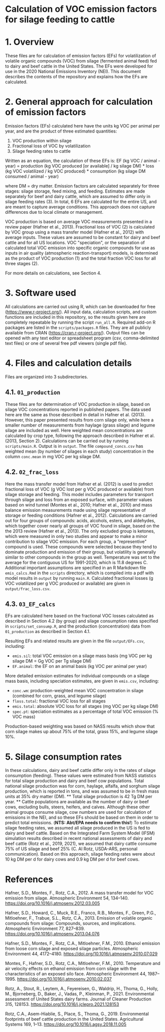 # Calculation of VOC emission factors for silage feeding to cattle

# 1. Overview
These files are for calculation of emission factors (EFs) for volatilization of volatile organic compounds (VOC) from silage (fermented animal feed) fed to dairy and beef cattle in the United States.
The EFs were developed for use in the 2020 National Emissions Inventory (NEI). 
This document describes the contents of the repository and explains how the EFs are calculated.

# 2. General approach for calculation of emission factors
Emission factors (EFs) calculated here have the units kg VOC per animal per year, and are the product of three estimated quantities:
1. VOC production within silage
2. Fractional loss of VOC by volatilization
3. Silage feeding rates to cattle

Written as an equation, the calculation of these EFs is:
EF (kg VOC / animal - year) = 
  production (kg VOC produced [or available] / kg silage DM) * 
  loss (kg VOC volatilized / kg VOC produced) *
  consumption (kg silage DM consumed / animal - year)

where DM = dry matter.
Emission factors are calculated separately for three stages: silage storage, feed mixing, and feeding.
Estimates are made separately for beef and dairy cattle, which are assumed to differ only in silage feeding rates (3).
In total, 6 EFs are calculated for the entire US, and are meant to capture average conditions.
This approach does not capture differences due to local climate or management.

VOC production is based on average VOC measurements presented in a review paper (Hafner et al., 2013).
Fractional loss of VOC (2) is calculated by VOC group using a mass transfer model (Hafner et al., 2012) with average inputs.
These values are assumed to be constant for dairy and beef cattle and for all US locations.
VOC "speciation", or the separation of calculated total VOC emission into specific organic compounds for use as inputs in air quality (atmospheric reaction-transport) models, is determined as the product of VOC production (1) and the total fraction VOC loss for all three stages (2).

For more details on calculations, see Section 4.

# 3. Software used
All calculations are carried out using R, which can be downloaded for free (https://www.r-project.org/).
All input data, calculation scripts, and custom functions are included in this repository, so the results given here are completely repeatable by running the script `run_all.R`.
Required add-on R packages are listed in the `scripts/packages.R` files.
They are all publicly available from CRAN (https://cran.r-project.org/).
Output files can be opened with any text editor or spreadsheet program (csv, comma-delimited text files) or one of several free pdf viewers (single pdf file).

# 4. Files and calculation details
Files are organized into 3 subdirectories.

## 4.1. `01_production`
These files are for determination of VOC production in silage, based on silage VOC concentrations reported in published papers. 
The data used here are the same as those described in detail in Hafner et al. (2013).
However, this paper presented results from corn silage only, while here a smaller number of measurements from haylage (grass silage) and legume silage are included as well.
Here weighted mean concentrations are calculated by crop type, following the approach described in Hafner et al. (2013, Section 2).
Calculations can be carried out by running `scripts/main.R`.
Output is in `output`.
The file `compound_concs.csv` has weighted mean (by number of silages in each study) concentration in the column `conc.mean` in mg VOC per kg silage DM.

## 4.2. `02_frac_loss`
Here the mass transfer model from Hafner et al. (2012) is used to predict fractional loss of VOC (g VOC lost per g VOC produced or available) from silage storage and feeding.
This model includes parameters for transport through silage and loss from an exposed surface, with parameter values based on wind tunnel (Montes et al., 2010; Hafner et al., 2010) and mass balance emission measurements made using silage representative of storage or feeding conditions (Hafner et al., 2012).
Calculations are carried out for four groups of compounds: acids, alcohols, esters, and aldehydes, which together cover nearly all groups of VOC found in silage, based on the the 2013 review (Hafner et al., 2013).
The only excluded group is ketones, which were measured in only two studies and appear to make a minor contribution to silage VOC emission.
For each group, a "representive" compound is used.
These compounds were selected because they tend to dominate production and emission of their group, but volatility is generally similar to other compounds in the group as well.
Temperature was set to the average for the contiguous US for 1991-2020, which is 11.8 degrees C.
Additional important assumptions are specified in an R Markdown file `emis_calcs.Rmd` in the `scripts` directory, which is compiled into a pdf with model results in `output` by running `main.R`.
Calculated fractional losses (g VOC volatilized per g VOC produced or available) are given in `output/frac_loss.csv`.

## 4.3. `03_EF_calcs`
EFs are calculated here based on the fractional VOC losses calculated as described in Section 4.2 (by group) and silage consumption rates specified in `scripts/set_consump.R`, and the production (concentration) data from `01_production` as described in Section 4.1.

Resulting EFs and related results are given in the file `output/EFs.csv`, including:
* `emis.sil`: total VOC emission on a silage mass basis (mg VOC per kg silage DM = Gg VOC per Tg silage DM)
* `EF.animal`: the EF on an animal basis (kg VOC per animal per year)

More detailed emission estimates for individual compounds on a silage mass basis, including speciation estimates, are given in `emis.csv`, including:
* `conc.wm`: production-weighted mean VOC concentration in silage (combined for corn, grass, and legume silage)
* `floss.total`: fractional VOC loss for all stages
* `emis.total`: absolute VOC loss for all stages (mg VOC per kg silage DM)
* `spec.pt`: speciation estimates as a percentage of total VOC emission (% VOC mass)

Production-based weighting was based on NASS results which show that corn silage makes up about 75% of the total, grass 15%, and legume silage 10%.

# 5. Silage consumption rates
In these calculations, dairy and beef cattle differ only in the rates of silage consumption (feeding).
These values were estimated from NASS statistics for total silage production and dairy and beef cow populations.
Total national silage production was for corn, haylage, alfalfa, and sorghum silage production, which is reported in tons, and was assumed to be in fresh mass units at 35% dry matter (DM).
** Total silage production is 42 Tg DM per year. **
Cattle populations are available as the number of dairy or beef cows, excluding bulls, steers, heifers, and calves. 
Although these other animal groups consume silage, cow numbers are used for calculation of emissions in the NEI, and so these EFs should be based on them in order to predict total emissions.
(**NTS: Abt/EPA needs to confirm this!**)
To estimate silage feeding rates, we assumed all silage produced in the US is fed to dairy and beef cattle.
Based on the Integrated Farm System Model (IFSM) simulation results described in recent national assessments of dairy and beef cattle (Rotz et al., 2019, 2021), we assumed that dairy cattle consume 75% of US silage and beef 25% (C. Al Rotz, USDA-ARS, personal communication).
Based on this approach, silage feeding rates were about 10 kg DM per d for dairy cows and 0.9 kg DM per d for beef cows.

# References
Hafner, S.D., Montes, F., Rotz, C.A., 2012. A mass transfer model for VOC emission from silage. Atmospheric Environment 54, 134–140. https://doi.org/10.1016/j.atmosenv.2012.03.005

Hafner, S.D., Howard, C., Muck, R.E., Franco, R.B., Montes, F., Green, P.G., Mitloehner, F., Trabue, S.L., Rotz, C.A., 2013. Emission of volatile organic compounds from silage: Compounds, sources, and implications. Atmospheric Environment 77, 827–839. https://doi.org/10.1016/j.atmosenv.2013.04.076

Hafner, S.D., Montes, F., Rotz, C.A., Mitloehner, F.M., 2010. Ethanol emission from loose corn silage and exposed silage particles. Atmospheric Environment 44, 4172–4180. https://doi.org/10.1016/j.atmosenv.2010.07.029

Montes, F., Hafner, S.D., Rotz, C.A., Mitloehner, F.M., 2010. Temperature and air velocity effects on ethanol emission from corn silage with the characteristics of an exposed silo face. Atmospheric Environment 44, 1987–1995. https://doi.org/10.1016/j.atmosenv.2010.02.037

Rotz, A., Stout, R., Leytem, A., Feyereisen, G., Waldrip, H., Thoma, G., Holly, M., Bjorneberg, D., Baker, J., Vadas, P., Kleinman, P., 2021. Environmental assessment of United States dairy farms. Journal of Cleaner Production 315, 128153. https://doi.org/10.1016/j.jclepro.2021.128153

Rotz, C.A., Asem-Hiablie, S., Place, S., Thoma, G., 2019. Environmental footprints of beef cattle production in the United States. Agricultural Systems 169, 1–13. https://doi.org/10.1016/j.agsy.2018.11.005
